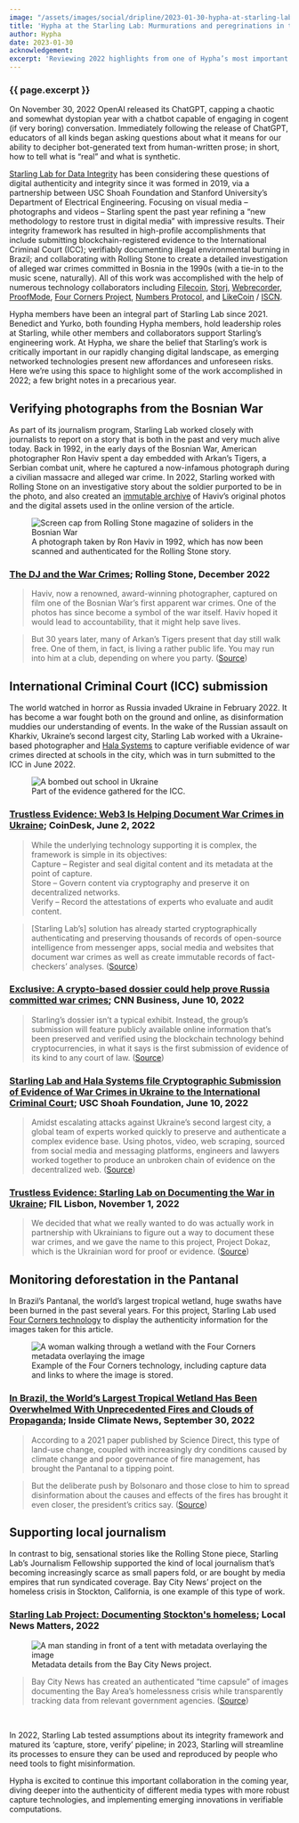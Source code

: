 ```yaml
---
image: "/assets/images/social/dripline/2023-01-30-hypha-at-starling-lab.webp"
title: 'Hypha at the Starling Lab: Murmurations and peregrinations in trustful digital ecosystems'
author: Hypha
date: 2023-01-30
acknowledgement: 
excerpt: 'Reviewing 2022 highlights from one of Hypha’s most important collaborators'
---
```



### {{ page.excerpt }}

On November 30, 2022 OpenAI released its ChatGPT, capping a chaotic and somewhat dystopian year with a chatbot capable of engaging in cogent (if very boring) conversation. Immediately following the release of ChatGPT, educators of all kinds began asking questions about what it means for our ability to decipher bot-generated text from human-written prose; in short, how to tell what is “real” and what is synthetic. 

[Starling Lab for Data Integrity](https://www.starlinglab.org/) has been considering these questions of digital authenticity and integrity since it was formed in 2019, via a partnership between USC Shoah Foundation and Stanford University’s Department of Electrical Engineering. Focusing on visual media – photographs and videos – Starling spent the past year refining a “new methodology to restore trust in digital media” with impressive results. Their integrity framework has resulted in high-profile accomplishments that include submitting blockchain-registered evidence to the International Criminal Court (ICC); verifiably documenting illegal environmental burning in Brazil; and collaborating with Rolling Stone to create a detailed investigation of alleged war crimes committed in Bosnia in the 1990s (with a tie-in to the music scene, naturally). All of this work was accomplished with the help of numerous technology collaborators including [Filecoin](https://filecoin.io), [Storj](https://www.storj.io), [Webrecorder](https://webrecorder.net/), [ProofMode](https://proofmode.org/), [Four Corners Project](https://fourcornersproject.org), [Numbers Protocol](https://www.numbersprotocol.io/), and [LikeCoin](https://like.co/) / [ISCN](https://iscn.io). 

Hypha members have been an integral part of Starling Lab since 2021. Benedict and Yurko, both founding Hypha members, hold leadership roles at Starling, while other members and collaborators support Starling’s engineering work. At Hypha, we share the belief that Starling’s work is critically important in our rapidly changing digital landscape, as emerging networked technologies present new affordances and unforeseen risks. Here we’re using this space to highlight some of the work accomplished in 2022; a few bright notes in a precarious year.

## Verifying photographs from the Bosnian War

As part of its journalism program, Starling Lab worked closely with journalists to report on a story that is both in the past and very much alive today. Back in 1992, in the early days of the Bosnian War, American photographer Ron Haviv spent a day embedded with Arkan’s Tigers, a Serbian combat unit, where he captured a now-infamous photograph during a civilian massacre and alleged war crime. In 2022, Starling worked with Rolling Stone on an investigative story about the soldier purported to be in the photo, and also created an [immutable archive](https://investigation.rollingstone.com/dj-photo-war-crimes-bosnia/archive/) of Haviv’s original photos and the digital assets used in the online version of the article. 

<figure>
<img src='/assets/images/posts/2023-01-30-RS-Starling-1.png' alt="Screen cap from Rolling Stone magazine of soliders in the Bosnian War"/>
<figcaption>
     A photograph taken by Ron Haviv in 1992, which has now been scanned and authenticated for the Rolling Stone story.
  </figcaption>
</figure>


### [The DJ and the War Crimes](https://investigation.rollingstone.com/dj-photo-war-crimes-bosnia/); Rolling Stone, December 2022

> Haviv, now a renowned, award-winning photographer, captured on film one of the Bosnian War’s first apparent war crimes. One of the photos has since become a symbol of the war itself. Haviv hoped it would lead to accountability, that it might help save lives.

> But 30 years later, many of Arkan’s Tigers present that day still walk free. One of them, in fact, is living a rather public life. You may run into him at a club, depending on where you party.  ([Source](https://investigation.rollingstone.com/dj-photo-war-crimes-bosnia/))

## International Criminal Court (ICC) submission

The world watched in horror as Russia invaded Ukraine in February 2022. It has become a war fought both on the ground and online, as disinformation muddies our understanding of events. In the wake of the Russian assault on Kharkiv, Ukraine’s second largest city, Starling Lab worked with a Ukraine-based photographer and [Hala Systems](https://halasystems.com/) to capture verifiable evidence of war crimes directed at schools in the city, which was in turn submitted to the ICC in June 2022.

<figure>
<img src='/assets/images/posts/2023-01-30-USC-Starling-2.jpg' alt="A bombed out school in Ukraine"/>
<figcaption>
     Part of the evidence gathered for the ICC.
  </figcaption>
</figure>

### [Trustless Evidence: Web3 Is Helping Document War Crimes in Ukraine](https://www.coindesk.com/business/2022/06/02/trustless-evidence-web-3-is-helping-document-war-crimes-in-ukraine/); CoinDesk, June 2, 2022

> While the underlying technology supporting it is complex, the framework is simple in its objectives:<br>
	Capture – Register and seal digital content and its metadata at the point of capture.<br>
	Store – Govern content via cryptography and preserve it on decentralized networks.<br>
	Verify – Record the attestations of experts who evaluate and audit content.<br>

> [Starling Lab’s] solution has already started cryptographically authenticating and preserving thousands of records of open-source intelligence from messenger apps, social media and websites that document war crimes as well as create immutable records of fact-checkers’ analyses. ([Source](https://www.coindesk.com/business/2022/06/02/trustless-evidence-web-3-is-helping-document-war-crimes-in-ukraine/))

### [Exclusive: A crypto-based dossier could help prove Russia committed war crimes](https://www.cnn.com/2022/06/10/tech/ukraine-war-crimes-blockchain/index.html); CNN Business, June 10, 2022

> Starling’s dossier isn’t a typical exhibit. Instead, the group’s submission will feature publicly available online information that’s been preserved and verified using the blockchain technology behind cryptocurrencies, in what it says is the first submission of evidence of its kind to any court of law. ([Source](https://www.cnn.com/2022/06/10/tech/ukraine-war-crimes-blockchain/index.html))

### [Starling Lab and Hala Systems file Cryptographic Submission of Evidence of War Crimes in Ukraine to the International Criminal Court](https://sfi.usc.edu/news/2022/06/33571-starling-lab-and-hala-systems-file-cryptographic-submission-evidence-war-crimes); USC Shoah Foundation, June 10, 2022

> Amidst escalating attacks against Ukraine’s second largest city, a global team of experts worked quickly to preserve and authenticate a complex evidence base. Using photos, video, web scraping, sourced from social media and messaging platforms, engineers and lawyers worked together to produce an unbroken chain of evidence on the decentralized web. ([Source](https://sfi.usc.edu/news/2022/06/33571-starling-lab-and-hala-systems-file-cryptographic-submission-evidence-war-crimes))

### [Trustless Evidence: Starling Lab on Documenting the War in Ukraine](https://www.youtube.com/watch?v=MDVBB8_KdbU); FIL Lisbon, November 1, 2022

> We decided that what we really wanted to do was actually work in partnership with Ukrainians to figure out a way to document these war crimes, and we gave the name to this project, Project Dokaz, which is the Ukrainian word for proof or evidence. ([Source](https://www.youtube.com/watch?v=MDVBB8_KdbU))

## Monitoring deforestation in the Pantanal
In Brazil’s Pantanal, the world’s largest tropical wetland, huge swaths have been burned in the past several years. For this project, Starling Lab used [Four Corners technology](https://fourcornersproject.org/en/) to display the authenticity information for the images taken for this article. 

<figure>
<img src='/assets/images/posts/2023-01-30-IC-Starling-3.png' alt="A woman walking through a wetland with the Four Corners metadata overlaying the image"/>
<figcaption>
     Example of the Four Corners technology, including capture data and links to where the image is stored. 
  </figcaption>
</figure>

### [In Brazil, the World’s Largest Tropical Wetland Has Been Overwhelmed With Unprecedented Fires and Clouds of Propaganda](https://insideclimatenews.org/news/30092022/brazil-pantanal-wetland-wildfire-propoganda-bolsonaro/); Inside Climate News, September 30, 2022

> According to a 2021 paper published by Science Direct, this type of land-use change, coupled with increasingly dry conditions caused by climate change and poor governance of fire management, has brought the Pantanal to a tipping point.

> But the deliberate push by Bolsonaro and those close to him to spread disinformation about the causes and effects of the fires has brought it even closer, the president’s critics say. ([Source](https://insideclimatenews.org/news/30092022/brazil-pantanal-wetland-wildfire-propoganda-bolsonaro/))

## Supporting local journalism 

In contrast to big, sensational stories like the Rolling Stone piece, Starling Lab’s Journalism Fellowship supported the kind of local journalism that’s becoming increasingly scarce as small papers fold, or are bought by media empires that run syndicated coverage. Bay City News’ project on the homeless crisis in Stockton, California, is one example of this type of work. 

### [Starling Lab Project: Documenting Stockton's homeless](https://localnewsmatters.org/starling-lab-project-documenting-stocktons-homeless/); Local News Matters, 2022

<figure>
<img src='/assets/images/posts/2023-01-30-BCN-Starling-4.png' alt="A man standing in front of a tent with metadata overlaying the image"/>
<figcaption>
     Metadata details from the Bay City News project.
  </figcaption>
</figure>

> Bay City News has created an authenticated “time capsule” of images documenting the Bay Area’s homelessness crisis while transparently tracking data from relevant government agencies. ([Source](https://localnewsmatters.org/starling-lab-project-documenting-stocktons-homeless/))

<br>

In 2022, Starling Lab tested assumptions about its integrity framework and matured its ‘capture, store, verify’ pipeline; in 2023, Starling will streamline its processes to ensure they can be used and reproduced by people who need tools to fight misinformation. 

Hypha is excited to continue this important collaboration in the coming year, diving deeper into the authenticity of different media types with more robust capture technologies, and implementing emerging innovations in verifiable computations.
